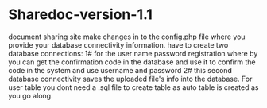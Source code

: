 # Sharedoc-version-1.1
document sharing site
make changes in to the config.php file where you provide your database connectivity information.
have to create two database connections:
1# for the user name password registration where by you can get the confirmation code in the database and use it to confirm the code 
in the system and use username and password
2# this second database connectivity  saves the uploaded file's info into the database.
 For user table you dont need a .sql file to create table as auto table is created as you go along.
